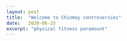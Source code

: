 ```yaml
---
layout: post
title:  "Welcome to Chinmoy controversies"
date:   2020-06-25
excerpt: "physical fitness paramount"
---
```

